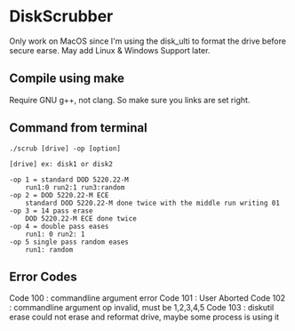 # DiskScrubber

Only work on MacOS since I'm using the disk_ulti to format the drive before secure earse.
May add Linux & Windows Support later.


## Compile using make
   
Require GNU g++, not clang. So make sure you links are set right.

## Command from terminal
    ./scrub [drive] -op [option]

    [drive] ex: disk1 or disk2

    -op 1 = standard DOD 5220.22-M
        run1:0 run2:1 run3:random
    -op 2 = DOD 5220.22-M ECE
        standard DOD 5220.22-M done twice with the middle run writing 01
    -op 3 = 14 pass erase
        DOD 5220.22-M ECE done twice
    -op 4 = double pass eases
        run1: 0 run2: 1
    -op 5 single pass random eases
        run1: random

## Error Codes
Code 100 : commandline argument error
Code 101 : User Aborted
Code 102 : commandline argument op invalid, must be 1,2,3,4,5
Code 103 : diskutil erase could not erase and reformat drive, maybe some process is using it
